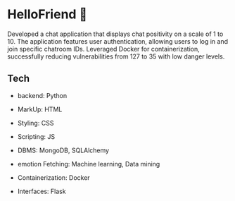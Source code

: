 
# HelloFriend 👋

Developed a chat application that displays chat positivity on a scale of 1 to 10. The application features user authentication, allowing users to log in and join specific chatroom IDs. Leveraged Docker for containerization, successfully reducing vulnerabilities from 127 to 35 with low danger levels.


## Tech

- backend: Python

- MarkUp: HTML

- Styling: CSS

- Scripting: JS

- DBMS: MongoDB, SQLAlchemy

- emotion Fetching: Machine learning, Data mining

- Containerization: Docker

- Interfaces: Flask



